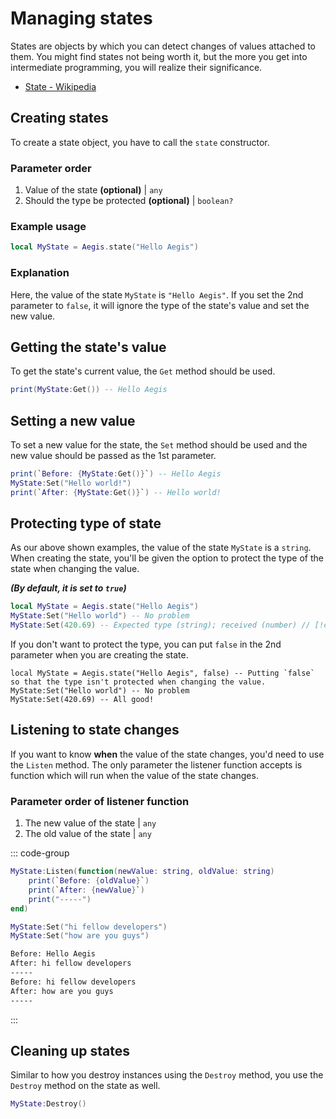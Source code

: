 # Managing states

States are objects by which you can detect changes of values attached to them. You might find states not being worth it, but the more you get into intermediate programming, you will realize their significance.

- [State - Wikipedia](<https://en.wikipedia.org/wiki/State_(computer_science)>)

## Creating states

To create a state object, you have to call the `state` constructor.

### Parameter order

1. Value of the state **(optional)** | `any`
2. Should the type be protected **(optional)** | `boolean?`

### Example usage

```lua
local MyState = Aegis.state("Hello Aegis")
```

### Explanation

Here, the value of the state `MyState` is `"Hello Aegis"`. If you set the 2nd parameter to `false`, it will ignore the type of the state's value and set the new value.

## Getting the state's value

To get the state's current value, the `Get` method should be used.

```lua
print(MyState:Get()) -- Hello Aegis
```

## Setting a new value

To set a new value for the state, the `Set` method should be used and the new value should be passed as the 1st parameter.

```lua
print(`Before: {MyState:Get()}`) -- Hello Aegis
MyState:Set("Hello world!")
print(`After: {MyState:Get()}`) -- Hello world!
```

## Protecting type of state

As our above shown examples, the value of the state `MyState` is a `string`. When creating the state, you'll be given the option to protect the type of the state when changing the value.

**_(By default, it is set to `true`)_**

```lua [Test.luau]
local MyState = Aegis.state("Hello Aegis")
MyState:Set("Hello world") -- No problem
MyState:Set(420.69) -- Expected type (string); received (number) // [!code warning]
```

If you don't want to protect the type, you can put `false` in the 2nd parameter when you are creating the state.

```lua{1}
local MyState = Aegis.state("Hello Aegis", false) -- Putting `false` so that the type isn't protected when changing the value.
MyState:Set("Hello world") -- No problem
MyState:Set(420.69) -- All good!
```

## Listening to state changes

If you want to know **when** the value of the state changes, you'd need to use the `Listen` method. The only parameter the listener function accepts is function which will run when the value of the state changes.

### Parameter order of listener function

1. The new value of the state | `any`
2. The old value of the state | `any`

::: code-group

```lua [Test.luau]
MyState:Listen(function(newValue: string, oldValue: string)
	print(`Before: {oldValue}`)
	print(`After: {newValue}`)
	print("-----")
end)

MyState:Set("hi fellow developers")
MyState:Set("how are you guys")
```

```txt [Output]
Before: Hello Aegis
After: hi fellow developers
-----
Before: hi fellow developers
After: how are you guys
-----
```

:::

## Cleaning up states

Similar to how you destroy instances using the `Destroy` method, you use the `Destroy` method on the state as well.

```lua
MyState:Destroy()
```

